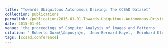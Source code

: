 ```yaml
---
title: "Towards Ubiquitous Autonomous Driving: The CCSAD Dataset"
collection: publications
permalink: /publication/2015-01-01-Towards-Ubiquitous-Autonomous-Driving-The-CCSAD-Dataset
date: 2015-01-01
venue: 'the proceedings of Computer Analysis of Images and Patterns'
citation: ' Roberto Guzm{\&apos;a}n,  Jean-Bernard Hayet,  Reinhard Klette, &quot;Towards Ubiquitous Autonomous Driving: The CCSAD Dataset.&quot; the proceedings of Computer Analysis of Images and Patterns, 2015.'
tags: [ccsad,conference]
---
```

